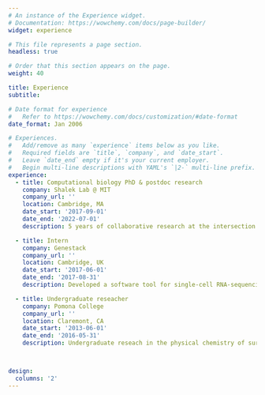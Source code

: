 ```yaml
---
# An instance of the Experience widget.
# Documentation: https://wowchemy.com/docs/page-builder/
widget: experience

# This file represents a page section.
headless: true

# Order that this section appears on the page.
weight: 40

title: Experience
subtitle:

# Date format for experience
#   Refer to https://wowchemy.com/docs/customization/#date-format
date_format: Jan 2006

# Experiences.
#   Add/remove as many `experience` items below as you like.
#   Required fields are `title`, `company`, and `date_start`.
#   Leave `date_end` empty if it's your current employer.
#   Begin multi-line descriptions with YAML's `|2-` multi-line prefix.
experience:
  - title: Computational biology PhD & postdoc research
    company: Shalek Lab @ MIT
    company_url: ''
    location: Cambridge, MA
    date_start: '2017-09-01'
    date_end: '2022-07-01'
    description: 5 years of collaborative research at the intersection of data science, genomics, and immunology. 3 years of mentoring undergraduate student research.

  - title: Intern
    company: Genestack
    company_url: ''
    location: Cambridge, UK
    date_start: '2017-06-01'
    date_end: '2017-08-31'
    description: Developed a software tool for single-cell RNA-sequencing analysis.

  - title: Undergraduate reseacher
    company: Pomona College
    company_url: ''
    location: Claremont, CA
    date_start: '2013-06-01'
    date_end: '2016-05-31'
    description: Undergraduate reseach in the physical chemistry of surfaces.



design:
  columns: '2'
---
```

